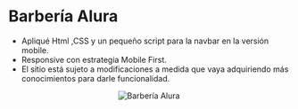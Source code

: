 # Barbería Alura

- Apliqué Html ,CSS y un pequeño script para la navbar en la versión mobile.
- Responsive con estrategia Mobile First.
- El sitio está sujeto a modificaciones a medida que vaya adquiriendo más conocimientos para darle funcionalidad.


<p align="center">
  <img src="https://i.postimg.cc/L51Kq8FQ/Barber-Alura.png" alt="Barbería Alura"/>
</p>
